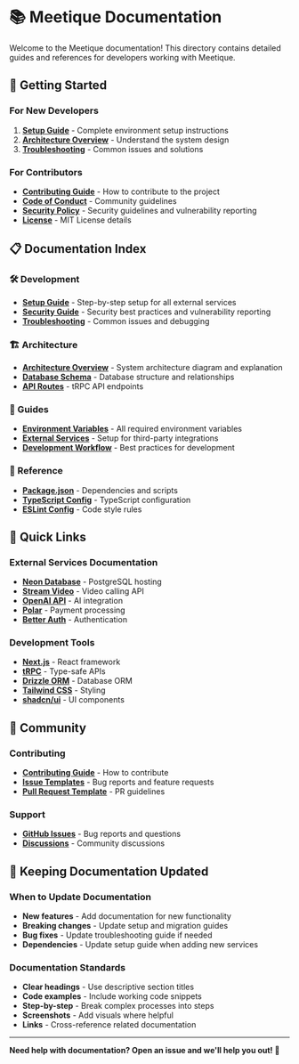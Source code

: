 # 📚 Meetique Documentation

Welcome to the Meetique documentation! This directory contains detailed guides and references for developers working with Meetique.

## 🚀 Getting Started

### For New Developers

1. **[Setup Guide](setup.md)** - Complete environment setup instructions
2. **[Architecture Overview](architecture.md)** - Understand the system design
3. **[Troubleshooting](troubleshooting.md)** - Common issues and solutions

### For Contributors

- **[Contributing Guide](../.github/CONTRIBUTING.md)** - How to contribute to the project
- **[Code of Conduct](../.github/CODE_OF_CONDUCT.md)** - Community guidelines
- **[Security Policy](../.github/SECURITY.md)** - Security guidelines and vulnerability reporting
- **[License](../LICENSE)** - MIT License details

## 📋 Documentation Index

### 🛠️ Development

- **[Setup Guide](setup.md)** - Step-by-step setup for all external services
- **[Security Guide](security.md)** - Security best practices and vulnerability reporting
- **[Troubleshooting](troubleshooting.md)** - Common issues and debugging

### 🏗️ Architecture

- **[Architecture Overview](architecture.md)** - System architecture diagram and explanation
- **[Database Schema](../src/db/schema.ts)** - Database structure and relationships
- **[API Routes](../src/trpc/routers/)** - tRPC API endpoints

### 📝 Guides

- **[Environment Variables](setup.md)** - All required environment variables
- **[External Services](setup.md)** - Setup for third-party integrations
- **[Development Workflow](../README.md#development-workflow)** - Best practices for development

### 🔧 Reference

- **[Package.json](../package.json)** - Dependencies and scripts
- **[TypeScript Config](../tsconfig.json)** - TypeScript configuration
- **[ESLint Config](../eslint.config.mjs)** - Code style rules

## 🎯 Quick Links

### External Services Documentation

- **[Neon Database](https://neon.tech/docs)** - PostgreSQL hosting
- **[Stream Video](https://getstream.io/video/docs/)** - Video calling API
- **[OpenAI API](https://platform.openai.com/docs)** - AI integration
- **[Polar](https://docs.polar.sh/)** - Payment processing
- **[Better Auth](https://better-auth.com/docs)** - Authentication

### Development Tools

- **[Next.js](https://nextjs.org/docs)** - React framework
- **[tRPC](https://trpc.io/docs)** - Type-safe APIs
- **[Drizzle ORM](https://orm.drizzle.team/docs)** - Database ORM
- **[Tailwind CSS](https://tailwindcss.com/docs)** - Styling
- **[shadcn/ui](https://ui.shadcn.com/)** - UI components

## 🤝 Community

### Contributing

- **[Contributing Guide](../.github/CONTRIBUTING.md)** - How to contribute
- **[Issue Templates](../.github/ISSUE_TEMPLATE/)** - Bug reports and feature requests
- **[Pull Request Template](../.github/pull_request_template.md)** - PR guidelines

### Support

- **[GitHub Issues](https://github.com/levinbaenninger/meetique/issues)** - Bug reports and questions
- **[Discussions](https://github.com/levinbaenninger/meetique/discussions)** - Community discussions

## 🔄 Keeping Documentation Updated

### When to Update Documentation

- **New features** - Add documentation for new functionality
- **Breaking changes** - Update setup and migration guides
- **Bug fixes** - Update troubleshooting guide if needed
- **Dependencies** - Update setup guide when adding new services

### Documentation Standards

- **Clear headings** - Use descriptive section titles
- **Code examples** - Include working code snippets
- **Step-by-step** - Break complex processes into steps
- **Screenshots** - Add visuals where helpful
- **Links** - Cross-reference related documentation

---

**Need help with documentation? Open an issue and we'll help you out! 🚀**
